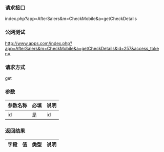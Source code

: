 ### **请求接口**
index.php?app=AfterSalers&m=CheckMobile&a=getCheckDetails



### **公网测试**
http://www.apps.com/index.php?app=AfterSalers&m=CheckMobile&a=getCheckDetails&id=257&access_token=

### **请求方式**
get


### **参数**
| 参数名称  |必填|     说明      |
|------|-----|------|
| id| 是 |   id|

### **返回结果**
|字段        |值          |类型    |说明        |
| ---------  |--------    |-------- |--------  |
